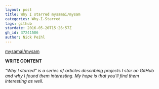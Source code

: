 ```yaml
---
layout: post
title: Why I starred mysamai/mysam
categories: Why-I-Starred
tags: github
stardate: 2016-05-20T15:26:57Z
gh_id: 37241586
author: Nick Peihl
---
```


[mysamai/mysam](https://github.com/mysamai/mysam)

**WRITE CONTENT**

*"Why I starred" is a series of articles describing projects I star on GitHub and why I found them interesting. My hope is that you'll find them interesting as well.*

